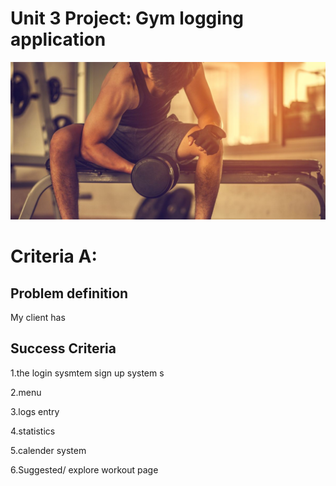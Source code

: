 # Unit 3 Project: Gym logging application
![](https://github.com/ZavenGaloyan/Unit_3_repo/blob/main/atthegym.jpg)
 # Criteria A:
 ## Problem definition
My client has 
 ## Success Criteria
1.the login sysmtem sign up system s

2.menu

3.logs entry

4.statistics

5.calender system

6.Suggested/ explore workout page
